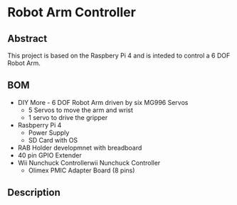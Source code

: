 # Robot Arm  Controller

## Abstract

This project is based on the Raspbery Pi 4 and is inteded to control a 6 DOF Robot Arm. 

## BOM
- DIY More - 6 DOF Robot Arm driven by six MG996 Servos
  - 5 Servos to move the arm and wrist
  - 1 servo to drive the gripper
- Rasbperry Pi 4
  - Power Supply
  - SD Card with OS
- RAB Holder developmnet with breadboard
- 40 pin GPIO Extender
- Wii Nunchuck Controllerwii Nunchuck Controller
  - Olimex PMIC Adapter Board (8 pins)

## Description

